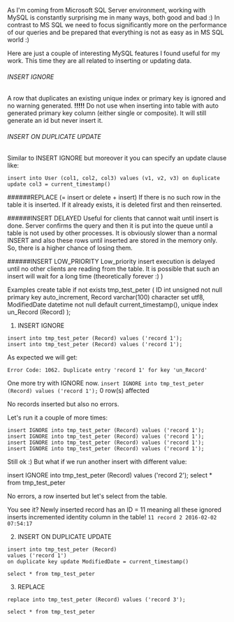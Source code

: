 As I'm coming from Microsoft SQL Server environment, working with MySQL is constantly surprising me in many ways, both good and bad :) In contrast to MS SQL we need to focus significantly more on the performance of our queries and be prepared that everything is not as easy as in MS SQL world :)

Here are just a couple of interesting MySQL features I found useful for my work. This time they are all related to inserting or updating data.

###### INSERT IGNORE
A row that duplicates an existing unique index or primary key is ignored and no warning generated.
**!!!!!** Do not use when inserting into table with auto generated primary key column (either single or composite). It will still generate an id but never insert it.

###### INSERT ON DUPLICATE UPDATE
Similar to INSERT IGNORE but moreover it you can specify an update clause like:

`insert into User (col1, col2, col3) values (v1, v2, v3) on duplicate update col3 = current_timestamp()`

######REPLACE (= insert or delete + insert)
If there is no such row in the table it is inserted. If it already exists, it is deleted first and then reinserted.

######INSERT DELAYED
Useful for clients that cannot wait until insert is done. Server confirms the query and then it is put into the queue until a table is not used by other processes. It is obviously slower than a normal INSERT and also these rows until inserted are stored in the memory only. So, there is a higher chance of losing them.

######INSERT LOW_PRIORITY
Low_priority insert execution is delayed until no other clients are reading from the table. It is possible that such an insert will wait for a long time (theoretically forever :) )

Examples
create table if not exists tmp_test_peter 
(
ID int unsigned not null primary key auto_increment,
Record varchar(100) character set utf8,
ModifiedDate datetime not null default current_timestamp(),
unique index un_Record (Record)
);



1) INSERT IGNORE
```
insert into tmp_test_peter (Record) values ('record 1');
insert into tmp_test_peter (Record) values ('record 1');
```

As expected we will get:

`Error Code: 1062. Duplicate entry 'record 1' for key 'un_Record'`

One more try with IGNORE now. 
`insert IGNORE into tmp_test_peter (Record) values ('record 1');`
0 row(s) affected

No records inserted but also no errors.



Let's run it a couple of more times:
```
insert IGNORE into tmp_test_peter (Record) values ('record 1');
insert IGNORE into tmp_test_peter (Record) values ('record 1');
insert IGNORE into tmp_test_peter (Record) values ('record 1');
insert IGNORE into tmp_test_peter (Record) values ('record 1');
```


Still ok :) But what if we run another insert with different value:

insert IGNORE into tmp_test_peter (Record) values ('record 2');
select * from tmp_test_peter

No errors, a row inserted but let's select from the table. 

You see it? Newly inserted record has an ID = 11 meaning all these ignored inserts incremented identity column in the table!
`11 record 2 2016-02-02 07:54:17`

2) INSERT ON DUPLICATE UPDATE
```
insert into tmp_test_peter (Record)
values ('record 1')
on duplicate key update ModifiedDate = current_timestamp()

select * from tmp_test_peter
```
3) REPLACE

```
replace into tmp_test_peter (Record) values ('record 3');

select * from tmp_test_peter
```
